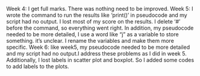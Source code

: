 Week 4: I get full marks. There was nothing need to be improved.
Week 5: I wrote the command to run the results like ‘print()’ in pseudocode and my script had no output. I lost most of my score on the results. I delete ‘#’ before the command, so everything went right. In addition, my pseudocode needed to be more detailed, I use a word like “j” as a variable to store something. it’s unclear. I rename the variables and make them more specific. 
Week 6: like week5, my pseudocode needed to be more detailed and my script had no output.I address these problems as I did in week 5. Additionally, I lost labels in scatter plot and boxplot. So I added some codes to add labels to the plots.
